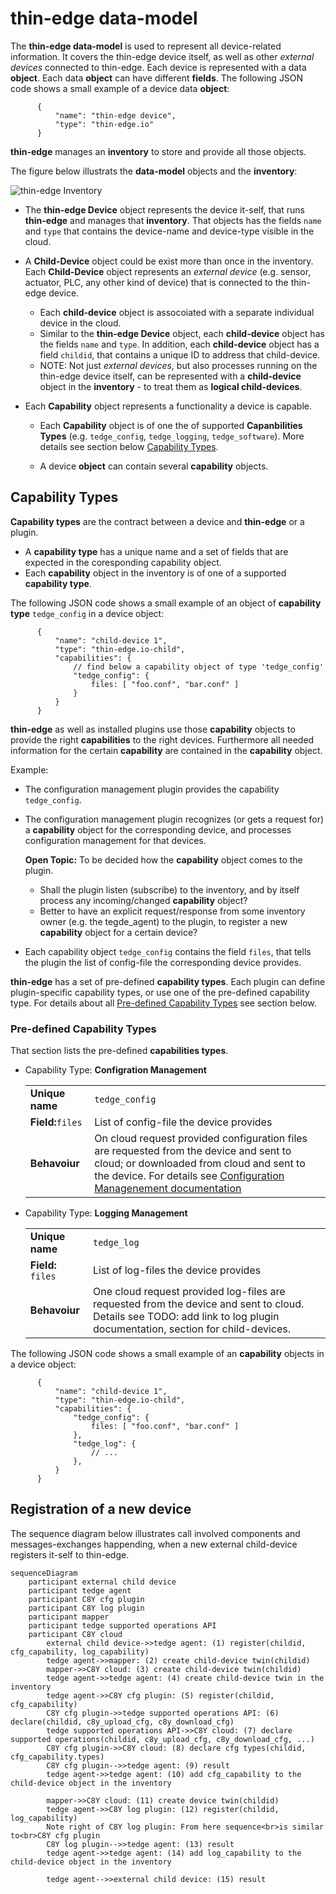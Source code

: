 
# thin-edge data-model

The **thin-edge data-model** is used to represent all device-related information.
It covers the thin-edge device itself, as well as other _external devices_ connected to thin-edge.
Each device is represented with a data **object**. 
Each data **object** can have different **fields**. 
The following JSON code shows a small example of a device data **object**:
         
          {
              "name": "thin-edge device",
              "type": "thin-edge.io"
          }

**thin-edge** manages an **inventory** to store and provide all those objects. 

The figure below illustrats the **data-model** objects and the **inventory**:

![thin-edge Inventory](images/inventory.svg)

* The **thin-edge Device** object represents the device it-self, that runs **thin-edge** and manages that **inventory**.
  That objects has the fields `name` and `type` that contains the device-name and device-type visible in the cloud.

* A **Child-Device** object could be exist more than once in the inventory. 
  Each **Child-Device** object represents an _external device_ (e.g. sensor, actuator, PLC, any other kind of device) that is connected to the thin-edge device.
  * Each **child-device** object is assocoiated with a separate individual device in the cloud. 
  * Similar to the **thin-edge Device** object, each **child-device** object has the fields `name` and `type`.
    In addition, each **child-device** object has a field `childid`, that contains a unique ID to address that child-device. 
  * NOTE: Not just _external devices_, but also processes running on the thin-edge device itself, can be represented with a **child-device** object in the **inventory** - to treat them as __logical child-devices__.

* Each **Capability** object represents a functionality a device is capable.
  * Each **Capability** object is of one the of supported **Capanbilities Types** (e.g. `tedge_config`, `tedge_logging`, `tedge_software`). More details see section below [Capability Types](#capability-types).

  * A device **object** can contain several **capability** objects.

## Capability Types

**Capability types** are the contract between a device and **thin-edge** or a plugin.
* A **capability type** has a unique name and a set of fields that are expected in the coresponding capability object.
* Each **capability** object in the inventory is of one of a supported **capability type**.

The following JSON code shows a small example of an object of **capability type** `tedge_config` in a device object:
         
          {
              "name": "child-device 1",
              "type": "thin-edge.io-child",
              "capabilities": {
                  // find below a capability object of type 'tedge_config'
                  "tedge_config": {
                      files: [ "foo.conf", "bar.conf" ]
                  }
              }
          }

**thin-edge** as well as installed plugins use those **capability** objects to provide the right **capabilities** to the right devices.
Furthermore all needed information for the certain **capability** are contained in the **capability** object.

Example:

* The configuration management plugin provides the capability `tedge_config`. 
* The configuration management plugin recognizes (or gets a request for) a **capability** object for the corresponding device, and processes configuration management for that devices.
  
  **Open Topic:** To be decided how the **capability** object comes to the plugin. 
  * Shall the plugin listen (subscribe) to the inventory, and by itself process any incoming/changed **capability** object?
  * Better to have an explicit request/response from some inventory owner (e.g. the tegde_agent) to the plugin, 
    to register a new **capability** object for a certain device?
* Each capability object `tedge_config` contains the field `files`, that tells the plugin the list of config-file the corresponding device provides.

**thin-edge** has a set of pre-defined **capability types**. 
Each plugin can define plugin-specific capability types, or use one of the pre-defined capability type.
For details about all [Pre-defined Capability Types](#pre-defined-capability-types) see section below.

### Pre-defined Capability Types

That section lists the pre-defined **capabilities types**.

* Capability Type: **Configration Management**

  |                      |                     | 
  |:---------------------|:--------------------|
  | **Unique name**      | `tedge_config` |
  | **Field:**`files`    | List of config-file the device provides |
  | **Behavoiur**        | On cloud request provided configuration files are requested from the device and sent to cloud; or downloaded from cloud and sent to the device. For details see [Configuration Managenement documentation](../references/c8y-configuration-management.md#configuration-files-for-child-devices)

* Capability Type: **Logging Management**

  |                      |              | 
  |:---------------------|:-------------|
  | **Unique name**      | `tedge_log`  |
  | **Field:** `files`   | List of log-files the device provides |
  | **Behavoiur**        | One cloud request provided log-files are requested from the device and sent to cloud. Details see TODO: add link to log plugin documentation, section for child-devices.

The following JSON code shows a small example of an **capability** objects in a device object:
         
          {
              "name": "child-device 1",
              "type": "thin-edge.io-child",
              "capabilities": {
                  "tedge_config": {
                      files: [ "foo.conf", "bar.conf" ]
                  },
                  "tedge_log": {
                      // ...
                  },
              }
          }

## Registration of a new device

The sequence diagram below illustrates call involved components and messages-exchanges happending, when a new external child-device registers it-self to thin-edge.

```mermaid
sequenceDiagram
    participant external child device
    participant tedge agent
    participant C8Y cfg plugin
    participant C8Y log plugin
    participant mapper
    participant tedge supported operations API
    participant C8Y cloud
        external child device->>tedge agent: (1) register(childid, cfg_capability, log_capability)
        tedge agent->>mapper: (2) create child-device twin(childid)
        mapper->>C8Y cloud: (3) create child-device twin(childid)
        tedge agent->>tedge agent: (4) create child-device twin in the inventory
        tedge agent->>C8Y cfg plugin: (5) register(childid, cfg_capability)
        C8Y cfg plugin->>tedge supported operations API: (6) declare(childid, c8y_upload_cfg, c8y_download_cfg)
        tedge supported operations API->>C8Y cloud: (7) declare supported operations(childid, c8y_upload_cfg, c8y_download_cfg, ...)
        C8Y cfg plugin->>C8Y cloud: (8) declare cfg types(childid, cfg_capability.types)
        C8Y cfg plugin-->>tedge agent: (9) result
        tedge agent->>tedge agent: (10) add cfg_capability to the child-device object in the inventory
        
        mapper->>C8Y cloud: (11) create device twin(childid)
        tedge agent->>C8Y log plugin: (12) register(childid, log_capability)
        Note right of C8Y log plugin: From here sequence<br>is similar to<br>C8Y cfg plugin
        C8Y log plugin-->>tedge agent: (13) result      
        tedge agent->>tedge agent: (14) add log_capability to the child-device object in the inventory
        
        tedge agent-->>external child device: (15) result    
```

